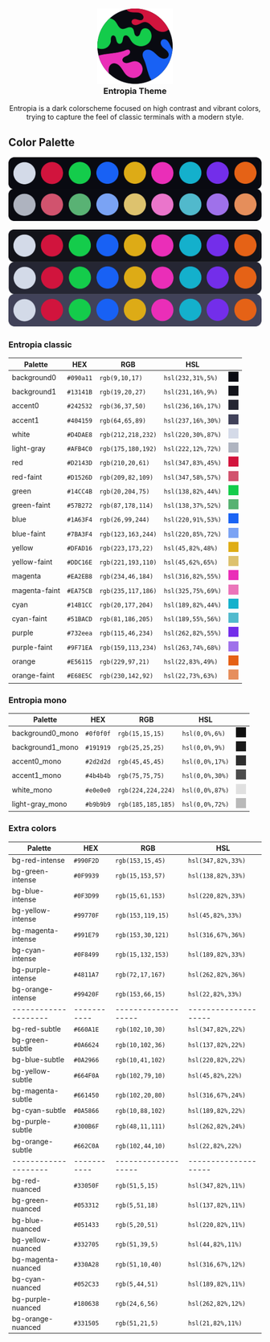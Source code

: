 <h3 align="center">
	<img src="https://raw.githubusercontent.com/migueldeoleiros/entropia-theme/master/assets/logo.png" width="150" alt="Logo"/><br/>
	Entropia Theme
</h3>

<p align="center">
Entropia is a dark colorscheme focused on high contrast and vibrant colors, trying to capture the feel of classic terminals with a modern style.
</p>

## Color Palette
![palette-1](assets/palette-1.png)
  
![palette-2](assets/palette-2.png)

### Entropia classic
| Palette       | HEX       | RGB                | HSL                |                                                   |
|---------------|-----------|--------------------|--------------------|---------------------------------------------------|
| background0   | `#090a11` | `rgb(9,10,17)`     | `hsl(232,31%,5%)`  | ![background0](assets/colors/background0.png)     |
| background1   | `#13141B` | `rgb(19,20,27)`    | `hsl(231,16%,9%)`  | ![background1](assets/colors/background1.png)     |
| accent0       | `#242532` | `rgb(36,37,50)`    | `hsl(236,16%,17%)` | ![accent0](assets/colors/accent0.png)             |
| accent1       | `#404159` | `rgb(64,65,89)`    | `hsl(237,16%,30%)` | ![accent1](assets/colors/accent1.png)             |
| white         | `#D4DAE8` | `rgb(212,218,232)` | `hsl(220,30%,87%)` | ![white](assets/colors/white.png)                 |
| light-gray    | `#AFB4C0` | `rgb(175,180,192)` | `hsl(222,12%,72%)` | ![light-gray](assets/colors/light-gray.png)       |
| red           | `#D2143D` | `rgb(210,20,61)`   | `hsl(347,83%,45%)` | ![red](assets/colors/red.png)                     |
| red-faint     | `#D1526D` | `rgb(209,82,109)`  | `hsl(347,58%,57%)` | ![red-faint](assets/colors/red-faint.png)         |
| green         | `#14CC4B` | `rgb(20,204,75)`   | `hsl(138,82%,44%)` | ![green](assets/colors/green.png)                 |
| green-faint   | `#57B272` | `rgb(87,178,114)`  | `hsl(138,37%,52%)` | ![green-faint](assets/colors/green-faint.png)     |
| blue          | `#1A63F4` | `rgb(26,99,244)`   | `hsl(220,91%,53%)` | ![blue](assets/colors/blue.png)                   |
| blue-faint    | `#7BA3F4` | `rgb(123,163,244)` | `hsl(220,85%,72%)` | ![blue-faint](assets/colors/blue-faint.png)       |
| yellow        | `#DFAD16` | `rgb(223,173,22)`  | `hsl(45,82%,48%)`  | ![yellow](assets/colors/yellow.png)               |
| yellow-faint  | `#DDC16E` | `rgb(221,193,110)` | `hsl(45,62%,65%)`  | ![yellow-faint](assets/colors/yellow-faint.png)   |
| magenta       | `#EA2EB8` | `rgb(234,46,184)`  | `hsl(316,82%,55%)` | ![magenta](assets/colors/magenta.png)             |
| magenta-faint | `#EA75CB` | `rgb(235,117,186)` | `hsl(325,75%,69%)` | ![magenta-faint](assets/colors/magenta-faint.png) |
| cyan          | `#14B1CC` | `rgb(20,177,204)`  | `hsl(189,82%,44%)` | ![cyan](assets/colors/cyan.png)                   |
| cyan-faint    | `#51BACD` | `rgb(81,186,205)`  | `hsl(189,55%,56%)` | ![cyan-faint](assets/colors/cyan-faint.png)       |
| purple        | `#732eea` | `rgb(115,46,234)`  | `hsl(262,82%,55%)` | ![purple](assets/colors/purple.png)               |
| purple-faint  | `#9F71EA` | `rgb(159,113,234)` | `hsl(263,74%,68%)` | ![purple-faint](assets/colors/purple-faint.png)   |
| orange        | `#E56115` | `rgb(229,97,21)`   | `hsl(22,83%,49%) ` | ![orange](assets/colors/orange.png)               |
| orange-faint  | `#E68E5C` | `rgb(230,142,92)`  | `hsl(22,73%,63%) ` | ![orange-faint](assets/colors/orange-faint.png)   |

### Entropia mono
| Palette       | HEX       | RGB                | HSL                |                                                   |
|---------------|-----------|--------------------|--------------------|---------------------------------------------------|
| background0_mono   | `#0f0f0f` | `rgb(15,15,15)`    | `hsl(0,0%,6%)`  | ![background0_mono](assets/colors/background0_mono.png)     |
| background1_mono   | `#191919` | `rgb(25,25,25)`    | `hsl(0,0%,9%)`  | ![background1_mono](assets/colors/background1_mono.png)     |
| accent0_mono       | `#2d2d2d` | `rgb(45,45,45)`    | `hsl(0,0%,17%)` | ![accent0_mono](assets/colors/accent0_mono.png)             |
| accent1_mono       | `#4b4b4b` | `rgb(75,75,75)`    | `hsl(0,0%,30%)` | ![accent1_mono](assets/colors/accent1_mono.png)             |
| white_mono         | `#e0e0e0` | `rgb(224,224,224)` | `hsl(0,0%,87%)` | ![white_mono](assets/colors/white_mono.png)                 |
| light-gray_mono    | `#b9b9b9` | `rgb(185,185,185)` | `hsl(0,0%,72%)` | ![light-gray_mono](assets/colors/light-gray_mono.png)       |

### Extra colors
| Palette            | HEX       | RGB               | HSL                |
|--------------------|-----------|-------------------|--------------------|
| bg-red-intense     | `#990F2D` | `rgb(153,15,45)`  | `hsl(347,82%,33%)` |
| bg-green-intense   | `#0F9939` | `rgb(15,153,57)`  | `hsl(138,82%,33%)` |
| bg-blue-intense    | `#0F3D99` | `rgb(15,61,153)`  | `hsl(220,82%,33%)` |
| bg-yellow-intense  | `#99770F` | `rgb(153,119,15)` | `hsl(45,82%,33%)`  |
| bg-magenta-intense | `#991E79` | `rgb(153,30,121)` | `hsl(316,67%,36%)` |
| bg-cyan-intense    | `#0F8499` | `rgb(15,132,153)` | `hsl(189,82%,33%)` |
| bg-purple-intense  | `#4811A7` | `rgb(72,17,167)`  | `hsl(262,82%,36%)` |
| bg-orange-intense  | `#99420F` | `rgb(153,66,15)`  | `hsl(22,82%,33%)`  |
|--------------------|-----------|-------------------|--------------------|
| bg-red-subtle      | `#660A1E` | `rgb(102,10,30)`  | `hsl(347,82%,22%)` |
| bg-green-subtle    | `#0A6624` | `rgb(10,102,36)`  | `hsl(137,82%,22%)` |
| bg-blue-subtle     | `#0A2966` | `rgb(10,41,102)`  | `hsl(220,82%,22%)` |
| bg-yellow-subtle   | `#664F0A` | `rgb(102,79,10)`  | `hsl(45,82%,22%)`  |
| bg-magenta-subtle  | `#661450` | `rgb(102,20,80)`  | `hsl(316,67%,24%)` |
| bg-cyan-subtle     | `#0A5866` | `rgb(10,88,102)`  | `hsl(189,82%,22%)` |
| bg-purple-subtle   | `#300B6F` | `rgb(48,11,111)`  | `hsl(262,82%,24%)` |
| bg-orange-subtle   | `#662C0A` | `rgb(102,44,10)`  | `hsl(22,82%,22%)`  |
|--------------------|-----------|-------------------|--------------------|
| bg-red-nuanced     | `#33050F` | `rgb(51,5,15)`    | `hsl(347,82%,11%)` |
| bg-green-nuanced   | `#053312` | `rgb(5,51,18)`    | `hsl(137,82%,11%)` |
| bg-blue-nuanced    | `#051433` | `rgb(5,20,51)`    | `hsl(220,82%,11%)` |
| bg-yellow-nuanced  | `#332705` | `rgb(51,39,5)`    | `hsl(44,82%,11%)`  |
| bg-magenta-nuanced | `#330A28` | `rgb(51,10,40)`   | `hsl(316,67%,12%)` |
| bg-cyan-nuanced    | `#052C33` | `rgb(5,44,51)`    | `hsl(189,82%,11%)` |
| bg-purple-nuanced  | `#180638` | `rgb(24,6,56)`    | `hsl(262,82%,12%)` |
| bg-orange-nuanced  | `#331505` | `rgb(51,21,5)`    | `hsl(21,82%,11%)`  |

